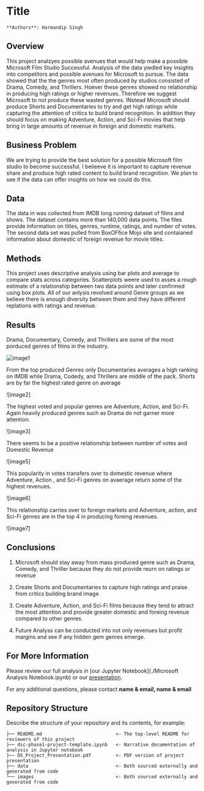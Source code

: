 # Title

    **Authors**: Harmandip Singh

## Overview

This project analzyes possible avenues that would help make a possible Microsoft Film Studio Successful. Analysis of the data yiedled key insights into competitors and possible avenues for Microsoft to pursue. The data showed that the the genres most often produced by studios consisted of Drama, Comedy, and Thrillers. Hoever these genres showed no relationship in producing high ratings or higher revenues. Therefore we suggest Microsoft to not produce these wasted genres. INstead Microsoft should produce Shorts and Documentaries to try and get high ratings while capturing the attention of critics to build brand recognition. In addition they should focus on making Adventure, Action, and Sci-Fi movies that help bring in large amounts of revenue in foreign and domestic markets. 

## Business Problem

We are trying to provide the best solution for a possible Microsoft film studio to become successful. I belieeve it is important to capture revenue share and produce high rated content to build brand recognition. We plan to see if the data can offer insights on how we could do this.




## Data

The data in was collected from IMDB long running dataset of films and shows. The dataset contains more than 140,000 data points. The files provide information on titles, genres, runtime, ratings, and number of votes. The second data set was pulled from BoxOFfice Mojo site and contaianed information about domestic of foreign revenue for movie titles.


## Methods

This project uses descriptive analysis using bar plots and average to compare stats across categories. Scatterplots weere used to asses a rough estimate of a relationship between two data points and later confirmed using box plots. All of our anlysis revolved around Genre groups as we believe there is enough diversity between them and they have different replations with ratings and revenue. 


## Results

Drama, Documentary, Comedy, and Thrillers are some of the most porduced genres of films in the industry. 

![image1](./images/viz1.png)


From the top produced Genres only Documentaries averages a high ranking on IMDB while Drama, Codedy, and Thrillers are middle of the pack. 
Shorts are by far the highest rated genre on average

![image2]

The highest voted and popular genres are Adventure, Action, and Sci-Fi. Again heavily produced genres such as Drama do not garner more attention.

![image3]

There seems to be a positive relationship between number of votes and Domestic Revenue

![image5]

This popularity in votes transfers over to domestic revenue where Adventure, Action , and Sci-Fi genres on avaerage return some of the highest revenues. 

![image6]


This relationship carries over to foreign markets and Adventure, action, and Sci-Fi genres are in the top 4 in producing foreing revenues. 

![image7]



## Conclusions

1) Microsoft should stay away from mass produced genre such as Drama, Comedy, and Thriller because they do not provide reurn on ratings or revenue

2) Create Shorts and Documentaries to capture high ratings and praise from critics building brand image

3) Create Adventure, Action, and Sci-Fi films because they tend to attract the most attention and provide greater domestic and foreing revenue compared to other genres. 

4) Future Analyss can be conducted into not only revenues but profit margins and see if any hidden gem genres emerge. 

## For More Information

Please review our full analysis in [our Jupyter Notebook](./Microsoft Analysis Notebook.ipynb) or our [presentation](./DS_Project_Presentation.pdf).

For any additional questions, please contact **name & email, name & email**

## Repository Structure

Describe the structure of your repository and its contents, for example:

```
├── README.md                           <- The top-level README for reviewers of this project
├── dsc-phase1-project-template.ipynb   <- Narrative documentation of analysis in Jupyter notebook
├── DS_Project_Presentation.pdf         <- PDF version of project presentation
├── data                                <- Both sourced externally and generated from code
└── images                              <- Both sourced externally and generated from code
```
